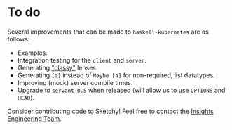 # To do

Several improvements that can be made to `haskell-kubernetes` are as follows:

* Examples.
* Integration testing for the `client` and `server`.
* Generating ["classy"](https://hackage.haskell.org/package/lens-4.13.1/docs/Control-Lens-TH.html) lenses
* Generating `[a]` instead of `Maybe [a]` for non-required, list datatypes.
* Improving (mock) server compile times.
* Upgrade to `servant-0.5` when released (will allow us to use `OPTIONS` and `HEAD`).

Consider contributing code to Sketchy! Feel free to contact the [Insights Engineering Team](mailto:insight-eng@soundcloud.com).
